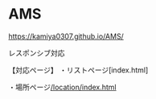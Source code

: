 # AMS
https://kamiya0307.github.io/AMS/

レスポンシブ対応

【対応ページ】
・リストページ[index.html]

・場所ページ[/location/index.html](データのスタイル未設定)
